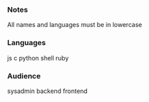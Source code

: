 ### Notes

All names and languages must be in lowercase

### Languages

js
c
python
shell
ruby

### Audience

sysadmin
backend
frontend